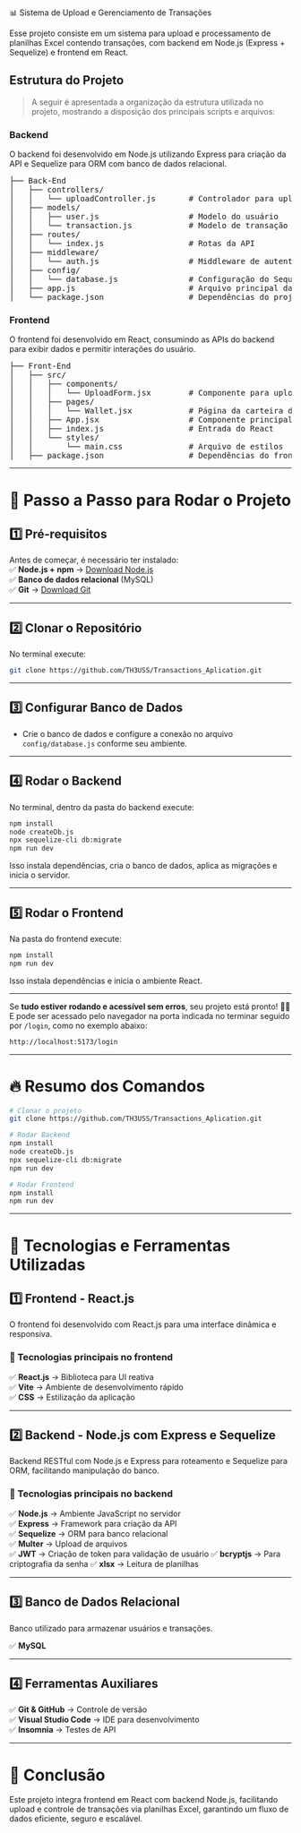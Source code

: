 📊 Sistema de Upload e Gerenciamento de Transações

Esse projeto consiste em um sistema para upload e processamento de planilhas Excel contendo transações, com backend em Node.js (Express + Sequelize) e frontend em React.

## **Estrutura do Projeto**

> A seguir é apresentada a organização da estrutura utilizada no projeto, mostrando a disposição dos principais scripts e arquivos:

### Backend

O backend foi desenvolvido em Node.js utilizando Express para criação da API e Sequelize para ORM com banco de dados relacional.

<pre>
├── Back-End
│   ├── controllers/
│   │   └── uploadController.js       # Controlador para upload e processamento das planilhas
│   ├── models/
│   │   ├── user.js                   # Modelo do usuário
│   │   └── transaction.js            # Modelo de transação
│   ├── routes/
│   │   └── index.js                  # Rotas da API
│   ├── middleware/
│   │   └── auth.js                   # Middleware de autenticação
│   ├── config/
│   │   └── database.js               # Configuração do Sequelize e banco de dados
│   ├── app.js                        # Arquivo principal da API
│   └── package.json                  # Dependências do projeto
</pre>

### Frontend

O frontend foi desenvolvido em React, consumindo as APIs do backend para exibir dados e permitir interações do usuário.

<pre>
├── Front-End
│   ├── src/
│   │   ├── components/
│   │   │   └── UploadForm.jsx        # Componente para upload de planilhas
│   │   ├── pages/
│   │   │   └── Wallet.jsx            # Página da carteira de pontos
│   │   ├── App.jsx                   # Componente principal
│   │   ├── index.js                  # Entrada do React
│   │   └── styles/
│   │       └── main.css              # Arquivo de estilos
│   ├── package.json                  # Dependências do frontend
</pre>

---

# **🔹 Passo a Passo para Rodar o Projeto**

## **1️⃣ Pré-requisitos**

Antes de começar, é necessário ter instalado:  
✅ **Node.js + npm** → [Download Node.js](https://nodejs.org/)  
✅ **Banco de dados relacional** (MySQL)  
✅ **Git** → [Download Git](https://git-scm.com/downloads)

---

## **2️⃣ Clonar o Repositório**

No terminal execute:

```sh
git clone https://github.com/TH3USS/Transactions_Aplication.git
```

---

## **3️⃣ Configurar Banco de Dados**

* Crie o banco de dados e configure a conexão no arquivo `config/database.js` conforme seu ambiente.

---

## **4️⃣ Rodar o Backend**

No terminal, dentro da pasta do backend execute:

```sh
npm install
node createDb.js
npx sequelize-cli db:migrate
npm run dev
```

Isso instala dependências, cria o banco de dados, aplica as migrações e inicia o servidor.

---

## **5️⃣ Rodar o Frontend**

Na pasta do frontend execute:

```sh
npm install
npm run dev
```

Isso instala dependências e inicia o ambiente React.

---

Se **tudo estiver rodando e acessível sem erros**, seu projeto está pronto! 🚀🎉  
E pode ser acessado pelo navegador na porta indicada no terminar seguido por `/login`, como no exemplo abaixo: 
```sh
http://localhost:5173/login
```
---

# **🔥 Resumo dos Comandos**

```sh
# Clonar o projeto
git clone https://github.com/TH3USS/Transactions_Aplication.git

# Rodar Backend
npm install
node createDb.js
npx sequelize-cli db:migrate
npm run dev

# Rodar Frontend
npm install
npm run dev
```

---

# **📌 Tecnologias e Ferramentas Utilizadas**

## **1️⃣ Frontend - React.js**

O frontend foi desenvolvido com React.js para uma interface dinâmica e responsiva.

### 🔹 Tecnologias principais no frontend

✅ **React.js** → Biblioteca para UI reativa  
✅ **Vite** → Ambiente de desenvolvimento rápido  
✅ **CSS** → Estilização da aplicação  

---

## **2️⃣ Backend - Node.js com Express e Sequelize**

Backend RESTful com Node.js e Express para roteamento e Sequelize para ORM, facilitando manipulação do banco.

### 🔹 Tecnologias principais no backend

✅ **Node.js** → Ambiente JavaScript no servidor  
✅ **Express** → Framework para criação da API  
✅ **Sequelize** → ORM para banco relacional  
✅ **Multer** → Upload de arquivos  
✅ **JWT** → Criação de token para validação de usuário
✅ **bcryptjs** → Para criptografia da senha
✅ **xlsx** → Leitura de planilhas

---

## **3️⃣ Banco de Dados Relacional**

Banco utilizado para armazenar usuários e transações.

✅ **MySQL**

---

## **4️⃣ Ferramentas Auxiliares**

✅ **Git & GitHub** → Controle de versão  
✅ **Visual Studio Code** → IDE para desenvolvimento  
✅ **Insomnia** → Testes de API  

---

# **🚀 Conclusão**

Este projeto integra frontend em React com backend Node.js, facilitando upload e controle de transações via planilhas Excel, garantindo um fluxo de dados eficiente, seguro e escalável.
